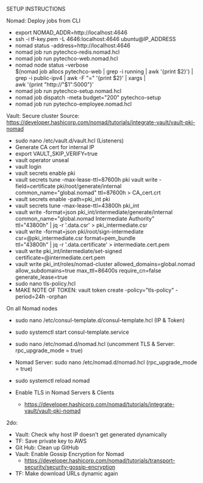 SETUP INSTRUCTIONS

Nomad: Deploy jobs from CLI
- export NOMAD_ADDR=http://localhost:4646
- ssh -i tf-key.pem -L 4646:localhost:4646 ubuntu@IP_ADDRESS
- nomad status -address=http://localhost:4646
- nomad job run pytechco-redis.nomad.hcl
- nomad job run pytechco-web.nomad.hcl
- nomad node status -verbose \
    $(nomad job allocs pytechco-web | grep -i running | awk '{print $2}') | \
    grep -i public-ipv4 | awk -F "=" '{print $2}' | xargs | \
    awk '{print "http://"$1":5000"}'
- nomad job run pytechco-setup.nomad.hcl
- nomad job dispatch -meta budget="200" pytechco-setup
- nomad job run pytechco-employee.nomad.hcl


Vault: Secure cluster 
Source: https://developer.hashicorp.com/nomad/tutorials/integrate-vault/vault-pki-nomad
- sudo nano /etc/vault.d/vault.hcl (Listeners)
- Generate CA cert for internal IP
- export VAULT_SKIP_VERIFY=true
- vault operator unseal
- vault login
- vault secrets enable pki
- vault secrets tune -max-lease-ttl=87600h pki
vault write -field=certificate pki/root/generate/internal \
    common_name="global.nomad" ttl=87600h > CA_cert.crt
- vault secrets enable -path=pki_int pki
- vault secrets tune -max-lease-ttl=43800h pki_int
- vault write -format=json pki_int/intermediate/generate/internal \
    common_name="global.nomad Intermediate Authority" \
    ttl="43800h" | jq -r '.data.csr' > pki_intermediate.csr
- vault write -format=json pki/root/sign-intermediate \
    csr=@pki_intermediate.csr format=pem_bundle \
    ttl="43800h" | jq -r '.data.certificate' > intermediate.cert.pem
- vault write pki_int/intermediate/set-signed certificate=@intermediate.cert.pem
- vault write pki_int/roles/nomad-cluster allowed_domains=global.nomad \
    allow_subdomains=true max_ttl=86400s require_cn=false generate_lease=true
- sudo nano tls-policy.hcl
- MAKE NOTE OF TOKEN: vault token create -policy="tls-policy" -period=24h -orphan


On all Nomad nodes
- sudo nano /etc/consul-template.d/consul-template.hcl (IP & Token)
- sudo systemctl start consul-template.service
- sudo nano /etc/nomad.d/nomad.hcl (uncomment TLS & Server: rpc_upgrade_mode = true)
- Nomad Server: sudo nano /etc/nomad.d/nomad.hcl (rpc_upgrade_mode = true)
- sudo systemctl reload nomad


- Enable TLS in Nomad Servers & Clients
    - https://developer.hashicorp.com/nomad/tutorials/integrate-vault/vault-pki-nomad


2do: 
- Vault: Check why host IP doesn't get generated dynamically
- TF: Save private key to AWS
- Git Hub: Clean up GitHub 
- Vault: Enable Gossip Encryption for Nomad
    - https://developer.hashicorp.com/nomad/tutorials/transport-security/security-gossip-encryption
- TF: Make download URLs dynamic again


